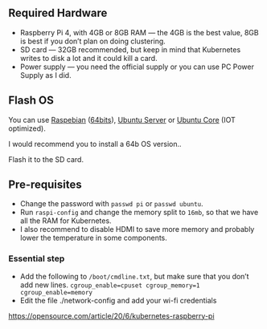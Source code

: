 ## Required Hardware
- Raspberry Pi 4, with 4GB or 8GB RAM — the 4GB is the best value, 8GB is best if you don’t plan on doing clustering.
- SD card — 32GB recommended, but keep in mind that Kubernetes writes to disk a lot and it could kill a card.
- Power supply — you need the official supply or you can use PC Power Supply as I did.

## Flash OS
You can use [Raspebian](https://www.raspberrypi.org/software/) ([64bits](https://downloads.raspberrypi.org/raspios_arm64/images/)), [Ubuntu Server](https://ubuntu.com/download/raspberry-pi) or [Ubuntu Core](https://ubuntu.com/download/iot#core) (IOT optimized).

I would recommend you to install a 64b OS version..

Flash it to the SD card.

## Pre-requisites
- Change the password with `passwd pi` or `passwd ubuntu`.
- Run `raspi-config` and change the memory split to `16mb`, so that we have all the RAM for Kubernetes.
- I also recommend to disable HDMI to save more memory and probably lower the temperature in some components.

### Essential step
- Add the following to `/boot/cmdline.txt`, but make sure that you don’t add new lines.
`cgroup_enable=cpuset cgroup_memory=1 cgroup_enable=memory`
- Edit the file ./network-config and add your wi-fi credentials

https://opensource.com/article/20/6/kubernetes-raspberry-pi
